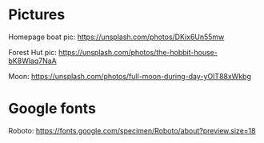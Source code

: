 # Pictures

Homepage boat pic: https://unsplash.com/photos/DKix6Un55mw

Forest Hut pic: https://unsplash.com/photos/the-hobbit-house-bK8Wlaq7NaA

Moon: https://unsplash.com/photos/full-moon-during-day-yOIT88xWkbg

# Google fonts

Roboto: https://fonts.google.com/specimen/Roboto/about?preview.size=18
